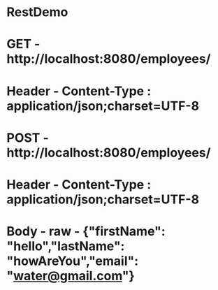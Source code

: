 # RestDemo
# GET - http://localhost:8080/employees/
# Header - Content-Type : application/json;charset=UTF-8

# POST - http://localhost:8080/employees/
# Header - Content-Type : application/json;charset=UTF-8
# Body - raw -  {"firstName": "hello","lastName": "howAreYou","email": "water@gmail.com"}
